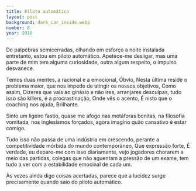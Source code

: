 ```yaml
---
title: Piloto automático
layout: post
background: dark_car_inside.webp
number: 8
year: 2018
---
```


De pálpebras semicerradas, olhando em esforço a noite instalada entretanto, estou em piloto automático. Apetece-me desligar, mas uma parte de mim tem alguma curiosidade, outra algum respeito, o impulso desvanece.

Temos duas mentes, a racional e a emocional, Óbvio, Nesta última reside o problema maior, que nos impede de atingir os nossos objetivos, Como assim, Dizeres que vais ao ginásio e não ires, arranjares desculpas, tudo isso são killers, é a procrastinação, Onde vês o acento, É nisto que o coaching nos ajuda, Brilhante.

Sinto um ligeiro fastio, quase me afogo nas metáforas bonitas, na filosofia vomitada, nos inglesismos forçados, agora imagino quão cansativo é estar comigo.

Tudo isso não passa de uma indústria em crescendo, perante a competitividade mórbida do mundo contemporâneo, Que expressão forte, É verdade, eu deparo-me com isso diariamente, vejo jogadores chorarem a meio das partidas, colegas que não aguentam a pressão de um exame, tem tudo a ver com a estabilidade emocinal de cada um.

Às vezes ainda digo coisas acertadas, parece que a lucidez surge precisamente quando saio do piloto automático.